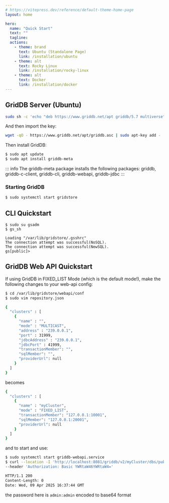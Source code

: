 ```yaml
---
# https://vitepress.dev/reference/default-theme-home-page
layout: home

hero:
  name: "Quick Start"
  text: ""
  tagline: 
  actions:
    - theme: brand
      text: Ubuntu (Standalone Page)
      link: /installation/ubuntu
    - theme: alt
      text: Rocky Linux
      link: /installation/rocky-linux
    - theme: alt
      text: Docker
      link: /installation/docker
---
```



## GridDB Server (Ubuntu)

```bash
sudo sh -c 'echo "deb https://www.griddb.net/apt griddb/5.7 multiverse" > /etc/apt/sources.list.d/griddb.list'
```

And then import the key: 

```bash
wget -qO - https://www.griddb.net/apt/griddb.asc | sudo apt-key add -
```

Then install GridDB:
    
```bash
$ sudo apt update
$ sudo apt install griddb-meta
```

::: info
The griddb-meta package installs the following packages: griddb, griddb-c-client, griddb-cli, griddb-webapi, griddb-jdbc
:::

### Starting GridDB

```bash
$ sudo systemctl start gridstore
```

## CLI Quickstart

```bash{7}
$ sudo su gsadm
$ gs_sh

Loading "/var/lib/gridstore/.gsshrc"
The connection attempt was successful(NoSQL).
The connection attempt was successful(NewSQL).
gs[public]>
```


## GridDB Web API Quickstart

If using GridDB in FIXED_LIST Mode (which is the default mode!), make the following changes to your web-api config:

```bash
$ cd /var/lib/gridstore/webapi/conf
$ sudo vim repository.json
```

```bash
{
  "clusters" : [
    {
      "name" : "",
      "mode" : "MULTICAST",
      "address" : "239.0.0.1",
      "port" : 31999,
      "jdbcAddress" : "239.0.0.1",
      "jdbcPort" : 41999,
      "transactionMember": "",
      "sqlMember": "",
      "providerUrl": null
    }
  ]
}
```
becomes

```bash
{
  "clusters" : [
    {
      "name" : "myCluster",
      "mode" : "FIXED_LIST",
      "transactionMember": "127.0.0.1:10001",
      "sqlMember": "127.0.0.1:20001",
      "providerUrl": null
    }
  ]
}
```

and to start and use:

```bash
$ sudo systemctl start griddb-webapi.service
$ curl --location -I 'http://localhost:8081/griddb/v2/myCluster/dbs/public/checkConnection' \
--header 'Authorization: Basic YWRtaW46YWRtaW4='

HTTP/1.1 200 
Content-Length: 0
Date: Wed, 09 Apr 2025 16:37:44 GMT
```

the password here is `admin:admin` encoded to base64 format